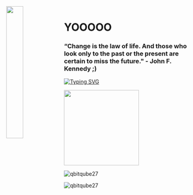 <img align='left' src='https://cdn.discordapp.com/attachments/959477385626026024/975700403792515122/profile-first-issue-dark.png' width='30%'/> 

<h1 align="left">YOOOOO</h1>

<h3 align="left">
 “Change is the law of life. And those who look only to the past or the present are certain to miss the future." - John F. Kennedy</a> ;)
</h3>

[![Typing SVG](https://readme-typing-svg.herokuapp.com?font=Fira+Code&pause=1000&width=435&lines=Notion+is+the+best+study+tool)](https://git.io/typing-svg)

<img src="https://upload.wikimedia.org/wikipedia/commons/thumb/1/1d/No_image.svg/2048px-No_image.svg.png" width="200"/>

![qbitqube27](https://github-readme-stats.vercel.app/api?username=qbitqube27&show_icons=true&theme=tokyonight&hide=["issues"])

![qbitqube27](https://github-readme-stats.vercel.app/api/top-langs?username=qbitqube27&show_icons=true&theme=tokyonight&layout=compact)
